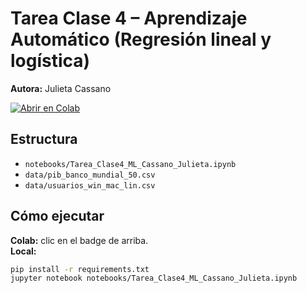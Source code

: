 # Tarea Clase 4 – Aprendizaje Automático (Regresión lineal y logística)
**Autora:** Julieta Cassano

[![Abrir en Colab](https://colab.research.google.com/assets/colab-badge.svg)](
https://colab.research.google.com/github/julietcass71/tarea-clase4-aprendizaje-automatico-cassano-julieta/blob/main/notebooks/Tarea_Clase4_ML_Cassano_Julieta.ipynb)

## Estructura
- `notebooks/Tarea_Clase4_ML_Cassano_Julieta.ipynb`
- `data/pib_banco_mundial_50.csv`
- `data/usuarios_win_mac_lin.csv`

## Cómo ejecutar
**Colab:** clic en el badge de arriba.  
**Local:**
```bash
pip install -r requirements.txt
jupyter notebook notebooks/Tarea_Clase4_ML_Cassano_Julieta.ipynb
